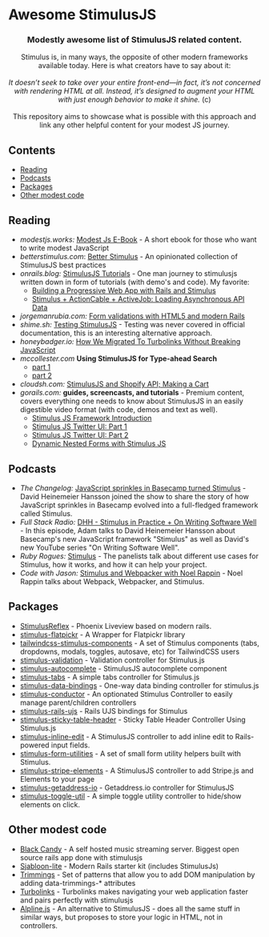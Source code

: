 # Awesome StimulusJS
<div align="center">
  <h3>Modestly awesome list of StimulusJS related content.</h3>
  <div>
    Stimulus is, in many ways, the opposite of other modern frameworks available today. Here is what creators have to say about it:
  </div>
  <br />
  <div>
    <i>It doesn’t seek to take over your entire front-end—in fact, it’s not concerned with rendering HTML at all. Instead, it’s designed to augment your HTML with just enough behavior to make it shine. </i> (c)
  </div>
  <br />
  <div>
    This repository aims to showcase what is possible with this approach and link any other helpful content for your modest JS journey.
  </div>
</div>

## Contents

  - [Reading](#reading)
  - [Podcasts](#podcasts)
  - [Packages](#packages)
  - [Other modest code](#other-modest-code)

## Reading
- _modestjs.works:_ [Modest Js E-Book](https://modestjs.works/) - A short ebook for those who want to write modest JavaScript
- _betterstimulus.com_: [Better Stimulus](https://www.betterstimulus.com/) - An opinionated collection of StimulusJS best practices 
- _onrails.blog:_ [ StimulusJS Tutorials](https://onrails.blog/stimulus-js-tutorials/) - One man journey to stimulusjs written down in form of tutorials (with demo's and code). My favorite:
  - [Building a Progressive Web App with Rails and Stimulus](https://onrails.blog/2019/05/06/hnpwa-with-rails-and-stimulus-introduction/)
  - [Stimulus + ActionCable + ActiveJob: Loading Asynchronous API Data](https://onrails.blog/2019/02/19/stimulus-actioncable-activejob-loading-asynchronous-api-data/)
- _jorgemanrubia.com:_ [Form validations with HTML5 and modern Rails](https://www.jorgemanrubia.com/2019/02/16/form-validations-with-html5-and-modern-rails/)
- _shime.sh:_ [Testing StimulusJS](https://shime.sh/testing-stimulus) - Testing was never covered in official documentation, this is an interesting alternative approach.
- _honeybadger.io:_ [How We Migrated To Turbolinks Without Breaking JavaScript](https://www.honeybadger.io/blog/turbolinks/)
- _mccollester.com_ __Using StimulusJS for Type-ahead Search__
  - [part 1](http://mccollester.com/2019/02/11/using-stimulusjs-type-ahead-search/)
  - [part 2](http://mccollester.com/2019/02/13/using-stimulusjs-for-type-ahead-search-2-2/)
- _cloudsh.com:_ [StimulusJS and Shopify API; Making a Cart](https://cloudsh.com/eleventy/stimulusjs_and_shopify_api.html)
- _gorails.com:_ __guides, screencasts, and tutorials__ - Premium content, covers everything one needs to know about StimulusJS in an easily digestible video format (with code, demos and text as well).
  - [Stimulus JS Framework Introduction](https://gorails.com/episodes/stimulus-js-framework-introduction?autoplay=1)
  - [Stimulus JS Twitter UI: Part 1](https://gorails.com/episodes/stimulus-js-twitter-ui-part-1)
  - [Stimulus JS Twitter UI: Part 2](https://gorails.com/episodes/stimulus-js-twitter-ui-part-2)
  - [Dynamic Nested Forms with Stimulus JS](https://gorails.com/episodes/dynamic-nested-forms-with-stimulus-js)

## Podcasts
- _The Changelog:_ [JavaScript sprinkles in Basecamp turned Stimulus](https://changelog.com/podcast/286) - David Heinemeier Hansson joined the show to share the story of how JavaScript sprinkles in Basecamp evolved into a full-fledged framework called Stimulus.
- _Full Stack Radio:_ [DHH - Stimulus in Practice + On Writing Software Well](http://www.fullstackradio.com/83) - In this episode, Adam talks to David Heinemeier Hansson about Basecamp's new JavaScript framework "Stimulus" as well as David's new YouTube series "On Writing Software Well".
- _Ruby Rogues:_ [Stimulus](https://www.youtube.com/watch?v=5ACErJC9ixs&list=PLJesql-aSfX7ZlZvJ7KZnyluVOVTSNHW1&index=20&t=0s) - The panelists talk about different use cases for Stimulus, how it works, and how it can help your project.
- _Code with Jason:_ [Stimulus and Webpacker with Noel Rappin](https://www.codewithjason.com/rails-with-jason-podcast/noel-rappin/) - Noel Rappin talks about Webpack, Webpacker, and Stimulus.

## Packages
- [StimulusReflex](https://github.com/hopsoft/stimulus_reflex) - Phoenix Liveview based on modern rails.
- [stimulus-flatpickr](https://github.com/adrienpoly/stimulus-flatpickr) - A Wrapper for Flatpickr library
- [tailwindcss-stimulus-components](https://github.com/excid3/tailwindcss-stimulus-components) - A set of Stimulus components (tabs, dropdowns, modals, toggles, autosave, etc) for TailwindCSS users
- [stimulus-validation](https://github.com/jwald1/stimulus-validation) - Validation controller for Stimulus.js
- [stimulus-autocomplete](https://github.com/afcapel/stimulus-autocomplete) - StimulusJS autocomplete component
- [stimulus-tabs](https://github.com/jwald1/stimulus-tabs) - A simple tabs controller for Stimulus.js
- [stimulus-data-bindings](https://gitlab.com/initforthe/stimulus-data-bindings) - One-way data binding controller for stimulus.js
- [stimulus-conductor](https://github.com/adrienpoly/stimulus-conductor) - An optionated Stimulus Controller to easily manage parent/children controllers
- [stimulus-rails-ujs](https://gitlab.com/initforthe/stimulus-rails-ujs) - Rails UJS bindings for Stimulus
- [stimulus-sticky-table-header](https://github.com/johnbeatty/stimulus-sticky-table-header) - Sticky Table Header Controller Using Stimulus.js
- [stimulus-inline-edit](https://github.com/eelcoj/stimulus-inline-edit) - A StimulusJS controller to add inline edit to Rails-powered input fields.
- [stimulus-form-utilities](https://github.com/eelcoj/stimulus-form-utilities) - A set of small form utility helpers built with Stimulus.
- [stimulus-stripe-elements](https://github.com/eelcoj/stimulus-stripe-elements) - A StimulusJS controller to add Stripe.js and Elements to your page
- [stimulus-getaddress-io](https://gitlab.com/initforthe/stimulus-getaddress-io) - Getaddress.io controller for StimulusJS
- [stimulus-toggle-util](https://github.com/damonbauer/stimulus-toggle-util) - A simple toggle utility controller to hide/show elements on click.


## Other modest code
- [Black Candy](https://github.com/aidewoode/black_candy) - A self hosted music streaming server. Biggest open source rails app done with stimulusjs
- [Sjabloon-lite](https://github.com/eelcoj/sjabloon-lite) - Modern Rails starter kit (includes StimulusJs)
- [Trimmings](https://github.com/postlight/trimmings) - Set of patterns that allow you to add DOM manipulation by adding data-trimmings-* attributes
- [Turbolinks](https://github.com/turbolinks/turbolinks) - Turbolinks makes navigating your web application faster and pairs perfectly with stimulusjs
- [Alpline.js](https://github.com/alpinejs/alpine) - An alternative to StimulusJS - does all the same stuff in similar ways, but proposes to store your logic in HTML, not in controllers.
